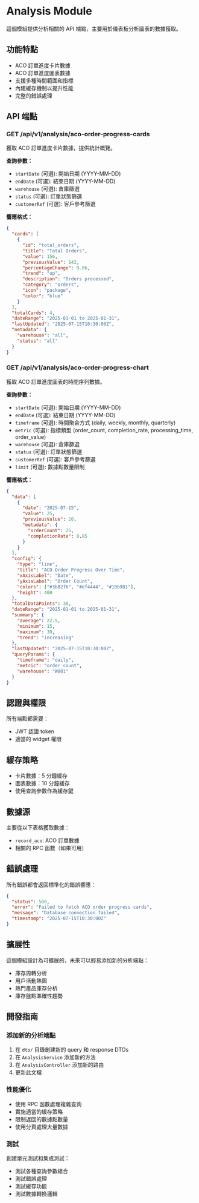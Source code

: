 # Analysis Module

這個模組提供分析相關的 API 端點，主要用於儀表板分析圖表的數據獲取。

## 功能特點

- ACO 訂單進度卡片數據
- ACO 訂單進度圖表數據  
- 支援多種時間範圍和指標
- 內建緩存機制以提升性能
- 完整的錯誤處理

## API 端點

### GET /api/v1/analysis/aco-order-progress-cards

獲取 ACO 訂單進度卡片數據，提供統計概覽。

**查詢參數：**
- `startDate` (可選): 開始日期 (YYYY-MM-DD)
- `endDate` (可選): 結束日期 (YYYY-MM-DD)  
- `warehouse` (可選): 倉庫篩選
- `status` (可選): 訂單狀態篩選
- `customerRef` (可選): 客戶參考篩選

**響應格式：**
```json
{
  "cards": [
    {
      "id": "total_orders",
      "title": "Total Orders",
      "value": 156,
      "previousValue": 142,
      "percentageChange": 9.86,
      "trend": "up",
      "description": "Orders processed",
      "category": "orders",
      "icon": "package",
      "color": "blue"
    }
  ],
  "totalCards": 4,
  "dateRange": "2025-01-01 to 2025-01-31",
  "lastUpdated": "2025-07-15T10:30:00Z",
  "metadata": {
    "warehouse": "all",
    "status": "all"
  }
}
```

### GET /api/v1/analysis/aco-order-progress-chart

獲取 ACO 訂單進度圖表的時間序列數據。

**查詢參數：**
- `startDate` (可選): 開始日期 (YYYY-MM-DD)
- `endDate` (可選): 結束日期 (YYYY-MM-DD)
- `timeframe` (可選): 時間聚合方式 (daily, weekly, monthly, quarterly)
- `metric` (可選): 指標類型 (order_count, completion_rate, processing_time, order_value)
- `warehouse` (可選): 倉庫篩選
- `status` (可選): 訂單狀態篩選
- `customerRef` (可選): 客戶參考篩選
- `limit` (可選): 數據點數量限制

**響應格式：**
```json
{
  "data": [
    {
      "date": "2025-07-15",
      "value": 25,
      "previousValue": 20,
      "metadata": {
        "orderCount": 25,
        "completionRate": 0.85
      }
    }
  ],
  "config": {
    "type": "line",
    "title": "ACO Order Progress Over Time",
    "xAxisLabel": "Date",
    "yAxisLabel": "Order Count",
    "colors": ["#3b82f6", "#ef4444", "#10b981"],
    "height": 400
  },
  "totalDataPoints": 30,
  "dateRange": "2025-01-01 to 2025-01-31",
  "summary": {
    "average": 22.5,
    "minimum": 15,
    "maximum": 30,
    "trend": "increasing"
  },
  "lastUpdated": "2025-07-15T10:30:00Z",
  "queryParams": {
    "timeframe": "daily",
    "metric": "order_count",
    "warehouse": "W001"
  }
}
```

## 認證與權限

所有端點都需要：
- JWT 認證 token
- 適當的 widget 權限

## 緩存策略

- 卡片數據：5 分鐘緩存
- 圖表數據：10 分鐘緩存
- 使用查詢參數作為緩存鍵

## 數據源

主要從以下表格獲取數據：
- `record_aco`: ACO 訂單數據
- 相關的 RPC 函數（如果可用）

## 錯誤處理

所有錯誤都會返回標準化的錯誤響應：
```json
{
  "status": 500,
  "error": "Failed to fetch ACO order progress cards",
  "message": "Database connection failed",
  "timestamp": "2025-07-15T10:30:00Z"
}
```

## 擴展性

這個模組設計為可擴展的，未來可以輕易添加新的分析端點：
- 庫存周轉分析
- 用戶活動熱圖
- 熱門產品庫存分析
- 庫存盤點準確性趨勢

## 開發指南

### 添加新的分析端點

1. 在 `dto/` 目錄創建新的 query 和 response DTOs
2. 在 `AnalysisService` 添加新的方法
3. 在 `AnalysisController` 添加新的路由
4. 更新此文檔

### 性能優化

- 使用 RPC 函數處理複雜查詢
- 實施適當的緩存策略
- 限制返回的數據點數量
- 使用分頁處理大量數據

### 測試

創建單元測試和集成測試：
- 測試各種查詢參數組合
- 測試錯誤處理
- 測試緩存功能
- 測試數據轉換邏輯